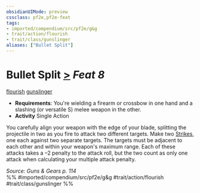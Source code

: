 ```yaml
---
obsidianUIMode: preview
cssclass: pf2e,pf2e-feat
tags:
- imported/compendium/src/pf2e/g&g
- trait/action/flourish
- trait/class/gunslinger
aliases: ["Bullet Split"]
---
```

# Bullet Split  [>](chapter-9-playing-the-game.md#Actions "Single Action") *Feat 8*  
[flourish](flourish.md)  [gunslinger](rules/traits/gunslinger-g-g.md)  

- **Requirements**: You're wielding a firearm or crossbow in one hand and a slashing (or versatile S) melee weapon in the other.
- **Activity** Single Action

You carefully align your weapon with the edge of your blade, splitting the projectile in two as you fire to attack two different targets. Make two [Strikes](strike.md), one each against two separate targets. The targets must be adjacent to each other and within your weapon's maximum range. Each of these attacks takes a –2 penalty to the attack roll, but the two count as only one attack when calculating your multiple attack penalty.

*Source: Guns & Gears p. 114*  
%% #imported/compendium/src/pf2e/g&g #trait/action/flourish #trait/class/gunslinger %%